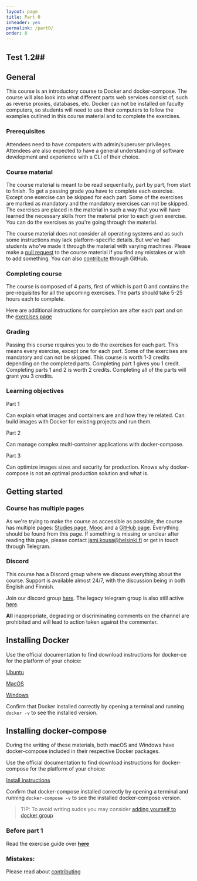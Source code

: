 ```yaml
---
layout: page
title: Part 0
inheader: yes
permalink: /part0/
order: 0
---
```


## Test 1.2##
## General ##

This course is an introductory course to Docker and docker-compose. The course will also look into what different parts web services consist of, such as reverse proxies, databases, etc. Docker can not be installed on faculty computers, so students will need to use their computers to follow the examples outlined in this course material and to complete the exercises.

### Prerequisites ###

Attendees need to have computers with admin/superuser privileges. Attendees are also expected to have a general understanding of software development and experience with a CLI of their choice.

### Course material ###

The course material is meant to be read sequentially, part by part, from start to finish. To get a passing grade you have to complete each exercise. Except one exercise can be skipped for each part. Some of the exercises are marked as mandatory and the mandatory exercises can not be skipped. The exercises are placed in the material in such a way that you will have learned the necessary skills from the material prior to each given exercise. You can do the exercises as you're going through the material.

The course material does not consider all operating systems and as such some instructions may lack platform-specific details. But we've had students who've made it through the material with varying machines. Please make a [pull request](/contributing) to the course material if you find any mistakes or wish to add something. You can also [contribute](/contributing) through GitHub.

### Completing course ###

The course is composed of 4 parts, first of which is part 0 and contains the pre-requisites for all the upcoming exercises. The parts should take 5-25 hours each to complete.

Here are additional instructions for completion are after each part and on the [exercises page](/exercises)

### Grading ##

Passing this course requires you to do the exercises for each part. This means every exercise, except one for each part. Some of the exercises are mandatory and can not be skipped. This course is worth 1-3 credits depending on the completed parts.
Completing part 1 gives you 1 credit. Completing parts 1 and 2 is worth 2 credits. Completing all of the parts will grant you 3 credits.

### Learning objectives ###

Part 1

Can explain what images and containers are and how they're related.
Can build images with Docker for existing projects and run them.

Part 2

Can manage complex multi-container applications with docker-compose.

Part 3

Can optimize images sizes and security for production.
Knows why docker-compose is not an optimal production solution and what is.

## Getting started ##

### Course has multiple pages ###

As we're trying to make the course as accessible as possible, the course has multiple pages: [Studies page](https://studies.helsinki.fi/courses/cur/hy-CUR-135622221/Open_uni_DevOps_with_Docker_2021), [Mooc](https://mooc.fi/) and a [GitHub page](https://github.com/docker-hy/docker-hy.github.io/). Everything should be found from this page. If something is missing or unclear after reading this page, please contact jami.kousa@helsinki.fi or get in touch through Telegram.

### Discord ###

This course has a Discord group where we discuss everything about the course. Support is available almost 24/7, with the discussion being in both English and Finnish.

Join our discord group [here](https://study.cs.helsinki.fi/discord/join/docker). The legacy telegram group is also still active [here](https://t.me/joinchat/HIg2vkuQ1T4QUPJDxIgshQ).

**All** inappropriate, degrading or discriminating comments on the channel are prohibited and will lead to action taken against the commenter.

## Installing Docker ##

Use the official documentation to find download instructions for docker-ce for the platform of your choice:

[Ubuntu](https://docs.docker.com/install/linux/docker-ce/ubuntu/)

[MacOS](https://docs.docker.com/docker-for-mac/install/)

[Windows](https://docs.docker.com/docker-for-windows/install/)

Confirm that Docker installed correctly by opening a terminal and running ```docker -v``` to see the installed version.

## Installing docker-compose ##

During the writing of these materials, both macOS and Windows have docker-compose included in their respective Docker packages.

Use the official documentation to find download instructions for docker-compose for the platform of your choice:

[Install instructions](https://docs.docker.com/compose/install/)

Confirm that docker-compose installed correctly by opening a terminal and running ```docker-compose -v``` to see the installed docker-compose version.

> TIP: To avoid writing sudos you may consider [adding yourself to docker group](https://docs.docker.com/install/linux/linux-postinstall/)

### Before part 1 ###

Read the exercise guide over **[here](/exercises)**

### Mistakes: ###

Please read about [contributing](https://docker-hy.github.io/contributing)
